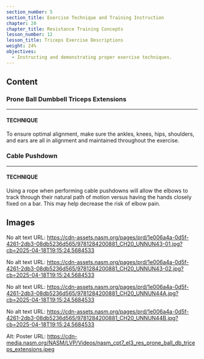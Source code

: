 ```yaml
---
section_number: 5
section_title: Exercise Technique and Training Instruction
chapter: 20
chapter_title: Resistance Training Concepts
lesson_number: 12
lesson_title: Triceps Exercise Descriptions
weight: 24%
objectives:
  - Instructing and demonstrating proper exercise techniques.
---
```


## Content
### Prone Ball Dumbbell Triceps Extensions

---

#### TECHNIQUE

To ensure optimal alignment, make sure the ankles, knees, hips, shoulders, and ears are all in alignment and maintained throughout the exercise.

### Cable Pushdown

---

#### TECHNIQUE

Using a rope when performing cable pushdowns will allow the elbows to track through their natural path of motion versus having the hands closely fixed on a bar. This may help decrease the risk of elbow pain.

## Images

No alt text
URL: https://cdn-assets.nasm.org/pages/prd/1e006a4a-0d5f-4261-2db3-08db5236d565/9781284200881_CH20_UNNUN43-01.jpg?cb=2025-04-18T19:15:24.5684533

No alt text
URL: https://cdn-assets.nasm.org/pages/prd/1e006a4a-0d5f-4261-2db3-08db5236d565/9781284200881_CH20_UNNUN43-02.jpg?cb=2025-04-18T19:15:24.5684533

No alt text
URL: https://cdn-assets.nasm.org/pages/prd/1e006a4a-0d5f-4261-2db3-08db5236d565/9781284200881_CH20_UNNUN44A.jpg?cb=2025-04-18T19:15:24.5684533

No alt text
URL: https://cdn-assets.nasm.org/pages/prd/1e006a4a-0d5f-4261-2db3-08db5236d565/9781284200881_CH20_UNNUN44B.jpg?cb=2025-04-18T19:15:24.5684533

Alt: Poster
URL: https://cdn-media.nasm.org/NASM/LVP/Videos/nasm_cpt7_el3_res_prone_ball_db_triceps_extensions.jpeg